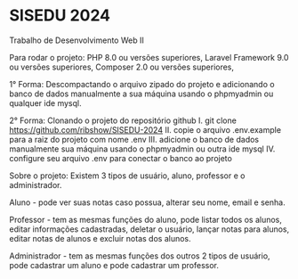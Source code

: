 # SISEDU 2024
Trabalho de Desenvolvimento Web II

Para rodar o projeto:
PHP 8.0 ou versões superiores,
Laravel Framework 9.0 ou versões superiores,
Composer 2.0 ou versões superiores,

1° Forma: 
Descompactando o arquivo zipado do projeto e adicionando o banco de dados manualmente a sua máquina usando o phpmyadmin ou qualquer ide mysql.

2° Forma:
Clonando o projeto do repositório github
I. git clone https://github.com/ribshow/SISEDU-2024
II.  copie o arquivo .env.example para a raiz do projeto com nome .env
III. adicione o banco de dados manualmente sua máquina usando o phpmyadmin ou outra ide mysql
IV. configure seu arquivo .env para conectar o banco ao projeto

Sobre o projeto:
Existem 3 tipos de usuário, aluno, professor e o administrador.

Aluno - pode ver suas notas caso possua, alterar seu nome, email e senha.

Professor - tem as mesmas funções do aluno, pode listar todos os alunos, editar informações cadastradas, deletar o usuário,
lançar notas para alunos, editar notas de alunos e excluir notas dos alunos.

Administrador - tem as mesmas funções dos outros 2 tipos de usuário, pode cadastrar um aluno e pode cadastrar um professor.

